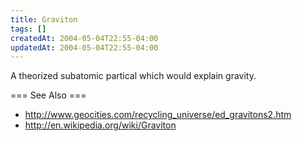 ```yaml
---
title: Graviton
tags: []
createdAt: 2004-05-04T22:55-04:00
updatedAt: 2004-05-04T22:55-04:00
---
```


A theorized subatomic partical which would explain gravity.

=== See Also ===
* http://www.geocities.com/recycling_universe/ed_gravitons2.htm
* http://en.wikipedia.org/wiki/Graviton

